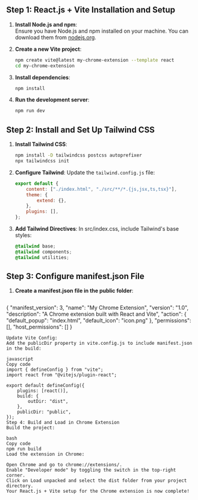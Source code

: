 ## **Step 1: React.js + Vite Installation and Setup**

1. **Install Node.js and npm**:  
   Ensure you have Node.js and npm installed on your machine. You can download them from [nodejs.org](https://nodejs.org/).

2. **Create a new Vite project**:
    ```bash
    npm create vite@latest my-chrome-extension --template react
    cd my-chrome-extension
    ```
3. **Install dependencies**:
    ```bash
    npm install
    ```
4. **Run the development server**:
    ```bash
    npm run dev
    ```

## **Step 2: Install and Set Up Tailwind CSS**

1.  **Install Tailwind CSS**:
    ```bash
    npm install -D tailwindcss postcss autoprefixer
    npx tailwindcss init
    ```
2.  **Configure Tailwind**:
    Update the `tailwind.config.js` file:

    ```javascript
    export default {
        content: ["./index.html", "./src/**/*.{js,jsx,ts,tsx}"],
        theme: {
            extend: {},
        },
        plugins: [],
    };
    ```

3.  **Add Tailwind Directives**:
    In src/index.css, include Tailwind's base styles:
    ```css
    @tailwind base;
    @tailwind components;
    @tailwind utilities;
    ```
## **Step 3: Configure manifest.json File**

1. **Create a manifest.json file in the public folder**:
   ```json
{
    "manifest_version": 3,
    "name": "My Chrome Extension",
    "version": "1.0",
    "description": "A Chrome extension built with React and Vite",
    "action": {
        "default_popup": "index.html",
        "default_icon": "icon.png"
    },
    "permissions": [],
    "host_permissions": []
}
```
Update Vite Config:
Add the publicDir property in vite.config.js to include manifest.json in the build:

javascript
Copy code
import { defineConfig } from "vite";
import react from "@vitejs/plugin-react";

export default defineConfig({
    plugins: [react()],
    build: {
        outDir: "dist",
    },
    publicDir: "public",
});
Step 4: Build and Load in Chrome Extension
Build the project:

bash
Copy code
npm run build
Load the extension in Chrome:

Open Chrome and go to chrome://extensions/.
Enable "Developer mode" by toggling the switch in the top-right corner.
Click on Load unpacked and select the dist folder from your project directory.
Your React.js + Vite setup for the Chrome extension is now complete!
